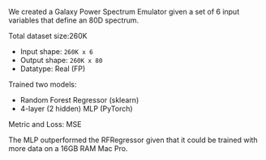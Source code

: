 We created a Galaxy Power Spectrum Emulator given a set of 6 input variables that define an 80D spectrum.

Total dataset size:260K 
- Input shape: `260K x 6`
- Output shape: `260K x 80`
- Datatype: Real (FP)

Trained two models:
- Random Forest Regressor (sklearn)
- 4-layer (2 hidden) MLP (PyTorch)

Metric and Loss: MSE

The MLP outperformed the RFRegressor given that it could be trained with more data on a 16GB RAM Mac Pro.

